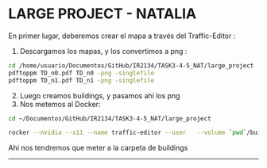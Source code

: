 # LARGE PROJECT - NATALIA

En primer lugar, deberemos crear el mapa a través del Traffic-Editor : 

1) Descargamos los mapas, y los convertimos a png :

```bash
cd /home/usuario/Documentos/GitHub/IR2134/TASK3-4-5_NAT/large_project
pdftoppm TD_n0.pdf TD_n0 -png -singlefile
pdftoppm TD_n1.pdf TD_n1 -png -singlefile
```
2) Luego creamos buildings, y pasamos ahí los png
3) Nos metemos al Docker:
   
```bash
cd ~/Documentos/GitHub/IR2134/TASK3-4-5_NAT/large_project

rocker --nvidia --x11 --name traffic-editor --user   --volume `pwd`/buildings:/rmf_demos_ws/buildings --   ghcr.io/open-rmf/rmf/rmf_demos:latest   bash
```

Ahí nos tendremos que meter a la carpeta de buildings




---



